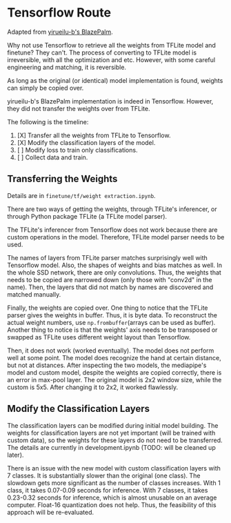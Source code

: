 # Tensorflow Route

Adapted from [yirueilu-b's BlazePalm](https://github.com/yirueilu-b/blaze-palm-tf2).

Why not use Tensorflow to retrieve all the weights from TFLite model and finetune?
They can't.
The process of converting to TFLite model is irreversible, with all the optimization and etc.
However, with some careful engineering and matching, it is reversible.

As long as the original (or identical) model implementation is found, weights can simply be copied over.

yirueilu-b's BlazePalm implementation is indeed in Tensorflow.
However, they did not transfer the weights over from TFLite.

The following is the timeline:

1. [X] Transfer all the weights from TFLite to Tensorflow.
2. [X] Modify the classification layers of the model.
3. [ ] Modify loss to train only classifications.
4. [ ] Collect data and train.

## Transferring the Weights
Details are in `finetune/tf/weight extraction.ipynb`.

There are two ways of getting the weights, through TFLite's inferencer, or through Python package TFLite (a TFLite model parser).

The TFLite's inferencer from Tensorflow does not work because there are custom operations in the model. Therefore, TFLite model parser needs to be used. 

The names of layers from TFLite parser matches surprisingly well with Tensorflow model. Also, the shapes of weights and bias matches as well. In the whole SSD network, there are only convolutions. Thus, the weights that needs to be copied are narrowed down (only those with "conv2d" in the name). Then, the layers that did not match by names are discovered and matched manually.

Finally, the weights are copied over. One thing to notice that the TFLite parser gives the weights in buffer. Thus, it is byte data. To reconstruct the actual weight numbers, use `np.frombuffer`(arrays can be used as buffer). Another thing to notice is that the weights' axis needs to be transposed or swapped as TFLite uses different weight layout than Tensorflow.

Then, it does not work (worked eventually). The model does not perform well at some point. The model does recognize the hand at certain distance, but not at distances. After inspecting the two models, the mediapipe's model and custom model, despite the weights are copied correctly, there is an error in max-pool layer. The original model is 2x2 window size, while the custom is 5x5. After changing it to 2x2, it worked flawlessly. 

## Modify the Classification Layers
The classification layers can be modified during initial model building. The weights for classification layers are not yet important (will be trained with custom data), so the weights for these layers do not need to be transferred. The details are currently in development.ipynb (TODO: will be cleaned up later). 

There is an issue with the new model with custom classification layers with 7 classes. It is substantially slower than the original (one class). The slowdown gets more significant as the number of classes increases. With 1 class, it takes 0.07-0.09 seconds for inference. With 7 classes, it takes 0.23-0.32 seconds for inference, which is almost unusable on an average computer. Float-16 quantization does not help. Thus, the feasibility of this approach will be re-evaluated. 
